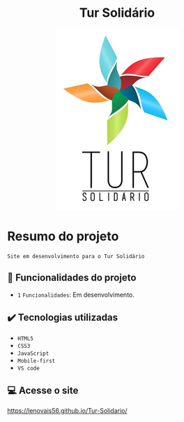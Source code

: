 <h1 align="center" font-size="bold"> Tur Solidário </h1>

<p align="center">
  <img src="assets/img/logo.jpg">
</p>

# Resumo do projeto

<p>
  
  ``Site em desenvolvimento para o Tur Solidário``

</p>

## 🔨 Funcionalidades do projeto

- `1` `Funcionalidades`: Em desenvolvimento.

## ✔️ Tecnologias utilizadas

- ``HTML5``
- ``CSS3``
- ``JavaScript``
- ``Mobile-first``
- ``VS code``

## 💻 Acesse o site

https://lenovais56.github.io/Tur-Solidario/
